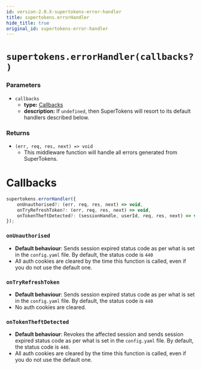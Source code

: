 ```yaml
---
id: version-2.0.X-supertokens-error-handler
title: supertokens.errorHandler
hide_title: true
original_id: supertokens-error-handler
---
```


# `supertokens.errorHandler(callbacks?)`
### Parameters
- `callbacks`
    - **type:** [Callbacks](./supertokens-error-handler#callbacks)
    - **description:** If `undefined`, then SuperTokens will resort to its default handlers described below.

### Returns
- `(err, req, res, next) => void`
    - This middleware function will handle all errors generated from SuperTokens.


# Callbacks
```js
supertokens.errorHandler({
    onUnauthorised?: (err, req, res, next) => void,
    onTryRefreshToken?: (err, req, res, next) => void,
    onTokenTheftDetected?: (sessionHandle, userId, req, res, next) => void
});
```

### `onUnauthorised`
- **Default behaviour**: Sends session expired status code as per what is set in the `config.yaml` file. By default, the status code is `440`
- All auth cookies are cleared by the time this function is called, even if you do not use the default one.

### `onTryRefreshToken`
- **Default behaviour**: Sends session expired status code as per what is set in the `config.yaml` file. By default, the status code is `440`
- No auth cookies are cleared.

### `onTokenTheftDetected`
- **Default behaviour**: Revokes the affected session and sends session expired status code as per what is set in the `config.yaml` file. By default, the status code is `440`.
- All auth cookies are cleared by the time this function is called, even if you do not use the default one.